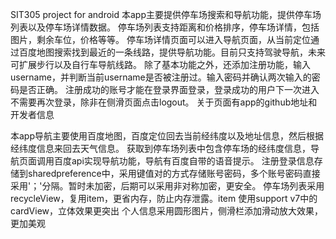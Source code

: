 SIT305 project for android
本app主要提供停车场搜索和导航功能，提供停车场列表以及停车场详情数据。
停车场列表支持距离和价格排序，停车场详情，包括图片，剩余车位，价格等等。
停车场详情页面可以进入导航页面，从当前定位通过百度地图搜索找到最近的一条线路，提供导航功能。目前只支持驾驶导航，未来可扩展步行以及自行车导航线路。
除了基本功能之外，还添加注册功能，输入username，并判断当前username是否被注册过。输入密码并确认两次输入的密码是否正确。
注册成功的账号才能在登录界面登录，登录成功的用户下一次进入不需要再次登录，除非在侧滑页面点击logout。
关于页面有app的github地址和开发者信息


本app导航主要使用百度地图，百度定位回去当前经纬度以及地址信息，然后根据经纬度信息来回去天气信息。
获取到停车场列表中包含停车场的经纬度信息，导航页面调用百度api实现导航功能，导航有百度自带的语音提示。
注册登录信息存储到sharedpreference中，采用键值对的方式存储账号密码，多个账号密码直接采用'；'分隔。暂时未加密，后期可以采用非对称加密，更安全。
停车场列表采用recycleView，复用item，更省内存，防止内存泄露。item 使用support v7中的cardView，立体效果更突出
个人信息采用圆形图片，侧滑栏添加滑动放大效果，更加美观